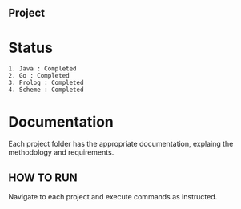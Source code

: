 ## Project

# Status
	1. Java : Completed
	2. Go : Completed
	3. Prolog : Completed
	4. Scheme : Completed

# Documentation
Each project folder has the appropriate documentation, explaing the methodology and requirements.

## HOW TO RUN

Navigate to each project and execute commands as instructed.